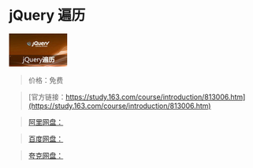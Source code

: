 # jQuery 遍历

![img](../../../assets/study163/free/1493787701504276221.jpg)

> 价格：免费

> [官方链接：https://study.163.com/course/introduction/813006.htm](https://study.163.com/course/introduction/813006.htm)

> [阿里网盘：]()

> [百度网盘：]()

> [夸克网盘：]()
